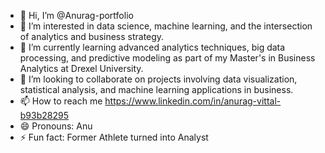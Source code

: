 - 👋 Hi, I’m @Anurag-portfolio
- 👀 I’m interested in data science, machine learning, and the intersection of analytics and business strategy.
- 🌱 I’m currently learning advanced analytics techniques, big data processing, and predictive modeling as part of my Master's in Business Analytics at Drexel University.
- 💞️ I’m looking to collaborate on projects involving data visualization, statistical analysis, and machine learning applications in business.
- 📫 How to reach me https://www.linkedin.com/in/anurag-vittal-b93b28295
- 😄 Pronouns: Anu
- ⚡ Fun fact: Former Athlete turned into Analyst

<!---
Anurag-portfolio/Anurag-portfolio is a ✨ special ✨ repository because its `README.md` (this file) appears on your GitHub profile.
You can click the Preview link to take a look at your changes.
--->
